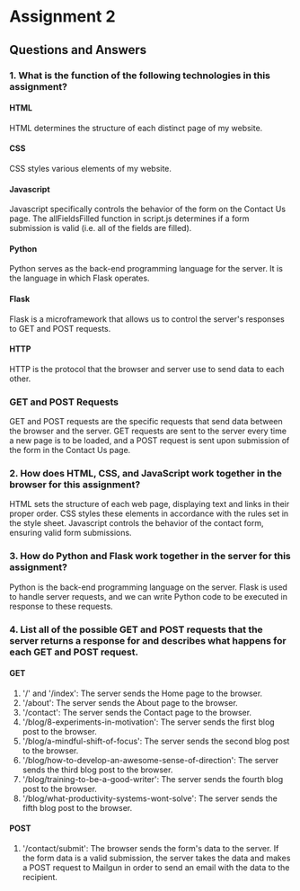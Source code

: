 # Assignment 2
## Questions and Answers

### 1. What is the function of the following technologies in this assignment?

#### HTML

HTML determines the structure of each distinct page of my website.

#### CSS

CSS styles various elements of my website.

#### Javascript

Javascript specifically controls the behavior of the form on the Contact Us page. The allFieldsFilled function in script.js determines if a form submission is valid (i.e. all of the fields are filled).

#### Python

Python serves as the back-end programming language for the server. It is the language in which Flask operates.

#### Flask

Flask is a microframework that allows us to control the server's responses to GET and POST requests.

#### HTTP

HTTP is the protocol that the browser and server use to send data to each other.

### GET and POST Requests

GET and POST requests are the specific requests that send data between the browser and the server. GET requests are sent to the server every time a new page is to be loaded, and a POST request is sent upon submission of the form in the Contact Us page.

### 2. How does HTML, CSS, and JavaScript work together in the browser for this assignment?

HTML sets the structure of each web page, displaying text and links in their proper order. CSS styles these elements in accordance with the rules set in the style sheet. Javascript controls the behavior of the contact form, ensuring valid form submissions.

### 3. How do Python and Flask work together in the server for this assignment?

Python is the back-end programming language on the server. Flask is used to handle server requests, and we can write Python code to be executed in response to these requests.

### 4. List all of the possible GET and POST requests that the server returns a response for and describes what happens for each GET and POST request.

#### GET

1. '/' and '/index': The server sends the Home page to the browser.
2. '/about': The server sends the About page to the browser.
3. '/contact': The server sends the Contact page to the browser.
4. '/blog/8-experiments-in-motivation': The server sends the first blog post to the browser.
5. '/blog/a-mindful-shift-of-focus': The server sends the second blog post to the browser.
6. '/blog/how-to-develop-an-awesome-sense-of-direction': The server sends the third blog post to the browser.
7. '/blog/training-to-be-a-good-writer': The server sends the fourth blog post to the browser.
8. '/blog/what-productivity-systems-wont-solve': The server sends the fifth blog post to the browser.

#### POST

1. '/contact/submit': The browser sends the form's data to the server. If the form data is a valid submission, the server takes the data and makes a POST request to Mailgun in order to send an email with the data to the recipient.





